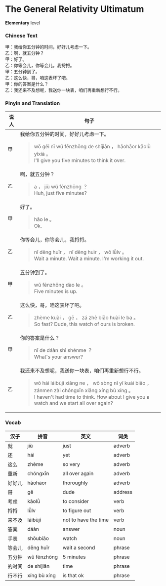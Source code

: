 # The General Relativity Ultimatum
**Elementary** level
### Chinese Text
甲：我给你五分钟的时间，好好儿考虑一下。<br />乙：啊，就五分钟？<br />甲：好了。<br />乙：你等会儿，你等会儿，我捋捋。<br />甲：五分钟到了。<br />乙：这么快，哥，咱这表坏了吧。<br />甲：你的答案是什么？<br />乙：我还来不及想呢，我送你一块表，咱们再重新想行不行。

### Pinyin and Translation
|说人|句子|
|----|----|
|甲|我给你五分钟的时间，好好儿考虑一下。<blockquote>wǒ gěi nǐ wǔ fēnzhōng de shíjiān ， hǎohāor kǎolǜ  yīxià 。<br />I'll give you five minutes to think it over.</blockquote>|
|乙|啊，就五分钟？<blockquote>a ， jiù wǔ fēnzhōng ？<br />Huh, just five minutes?</blockquote>|
|甲|好了。<blockquote>hǎo le 。<br />Ok.</blockquote>|
|乙|你等会儿，你等会儿，我捋捋。<blockquote>nǐ děng huǐr ， nǐ děng huìr ， wǒ lǚlv 。<br />Wait a minute. Wait a minute. I'm working it out.</blockquote>|
|甲|五分钟到了。<blockquote>wǔ fēnzhōng dào le 。<br />Five minutes is up.</blockquote>|
|乙|这么快，哥，咱这表坏了吧。<blockquote>zhème kuài ， gē ， zá zhè biǎo huài le ba 。<br />So fast? Dude, this watch of ours is broken.</blockquote>|
|甲|你的答案是什么？<blockquote>nǐ de dáàn shì shénme ？<br />What's your answer?</blockquote>|
|乙|我还来不及想呢，我送你一块表，咱们再重新想行不行。<blockquote>wǒ hái láibùjí xiǎng ne ， wǒ sòng nǐ yī kuài biǎo ， zánmen zài chóngxīn xiǎng xíng bù xíng 。<br />I haven't had time to think. How about I give you a watch and we start all over again?</blockquote>|
### Vocab
|汉子|拼音|英文|词类|
|----|----|----|----|
|就|jiù|just|adverb|
|还|hái|yet|adverb|
|这么|zhème|so very|adverb|
|重新|chóngxīn|all over again|adverb|
|好好儿|hǎohāor|thoroughly|adverb|
|哥|gē|dude|address|
|考虑|kǎolǜ|to consider|verb|
|捋捋|lǚlv|to figure out|verb|
|来不及|láibùjí|not to have the time|verb|
|答案|dáàn|answer|noun|
|手表|shǒubiǎo|watch|noun|
|等会儿|děng huǐr|wait a second|phrase|
|五分钟|wǔ fēnzhōng|5 minutes|phrase|
|的时间|de shíjiān|time|phrase|
|行不行|xíng bù xíng|is that ok|phrase|